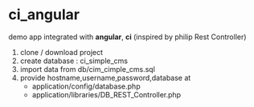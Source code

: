 # ci_angular

demo app integrated with **angular**, **ci** (inspired by philip Rest Controller)

1. clone / download project
2. create database : ci_simple_cms
3. import data from db/cim_cimple_cms.sql
4. provide hostname,username,password,database at 
	* application/config/database.php
	* application/libraries/DB_REST_Controller.php
